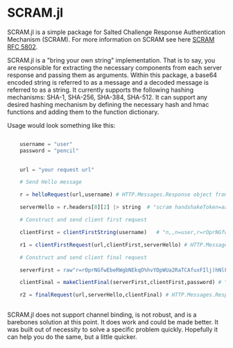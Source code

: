 # SCRAM.jl

SCRAM.jl is a simple package for Salted Challenge Response Authentication Mechanism (SCRAM). For more information
on SCRAM see here [SCRAM RFC 5802](https://www.rfc-editor.org/rfc/rfc5802).

SCRAM.jl is a "bring your own string" implementation. That is to say, you are responsible for extracting the necessary components from each
server response and passing them as arguments. Within this package, a base64 encoded string is referred to as a message and a decoded
message is referred to as a string. It currently supports the following hashing mechanisms: SHA-1, SHA-256, SHA-384, SHA-512. It can
support any desired hashing mechanism by defining the necessary hash and hmac functions and adding them to the function dictionary.

Usage would look something like this:

```julia

    username = "user"
    password = "pencil"
    

    url = "your request url"

    # Send Hello message

    r = helloRequest(url,username) # HTTP.Messages.Response object from which you will extract your string of interest 

    serverHello = r.headers[8][2] |> string  # "scram handshakeToken=aaabbb, hash=SHA-256"

    # Construct and send client first request

    clientFirst = clientFirstString(username)   # "n,,n=user,r=rOprNGfwEbeRWgbNEkqO"

    r1 = clientFirstRequest(url,clientFirst,serverHello) # HTTP.Messages.Response object from which you will extract your string of interest 

    # Construct and send client final request

    serverFirst = raw"r=rOprNGfwEbeRWgbNEkqO%hvYDpWUa2RaTCAfuxFIlj)hNlF$k0,s=W22ZaJ0SNY7soEsUEjb6gQ==,i=4096" #You extracted this from r1

    clientFinal = makeClientFinal(serverFirst,clientFirst,password) # "c=biws,r=rOprNGfwEbeRWgbNEkqO%hvYDpWUa2RaTCAfuxFIlj)hNlF$k0,p=dHzbZapWIk4jUhN+Ute9ytag9zjfMHgsqmmiz7AndVQ="

    r2 = finalRequest(url,serverHello,clientFinal) # HTTP.Messages.Response object from which you will extract your Auth Token
    
```

SCRAM.jl does not support channel binding, is not robust, and is a barebones solution at this point. It does work and could be made better.
It was built out of necessity to solve a specific problem quickly. Hopefully it can help you do the same, but a little quicker.